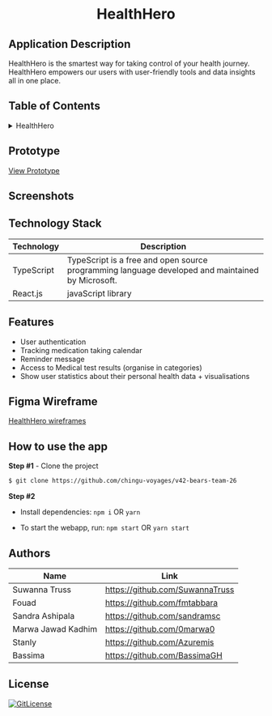 <!-- Designed for Chinghu Voyage 42 02.2023 -->
  <h1 align="center">HealthHero</h1>

## Application Description

HealthHero is the smartest way for taking control of your health journey. HealthHero empowers our users with user-friendly tools and data insights all in one place.

## Table of Contents

<details>
<summary>HealthHero</summary>

- [Application Description](#application-description)
- [Table of Contents](#table-of-contents)
- [Prototype](#prototype)
- [Screenshots](#screenshots)
- [Figma Wireframe](#figma-wireframe)
- [Technology Stack](#technology-stack)
- [Authors](#authors)
- [License](#license)

</details>

## Prototype

[View Prototype](https://exampleurl.netlify.app/)

## Screenshots


## Technology Stack

| Technology                                                    | Description                                                          |
| ------------------------------------------------------------- | -------------------------------------------------------------------- |
| TypeScript                                                      | TypeScript is a free and open source programming language developed and maintained by Microsoft. |
| React.js                                                      | javaScript library                                                   |

## Features

- User authentication
- Tracking medication taking calendar
- Reminder message
- Access to Medical test results (organise in categories)
- Show user statistics about their personal health data + visualisations


## Figma Wireframe

[HealthHero wireframes](https://www.figma.com/file/)

## How to use the app

**Step #1** - Clone the project

```bash
$ git clone https://github.com/chingu-voyages/v42-bears-team-26
```

**Step #2**

- Install dependencies: `npm i` OR `yarn`

- To start the webapp, run: `npm start` OR `yarn start`


## Authors

| Name            | Link                                   |
| --------------- | -------------------------------------- |
| Suwanna Truss | https://github.com/SuwannaTruss |
| Fouad | https://github.com/fmtabbara |
| Sandra Ashipala | https://github.com/sandramsc |
| Marwa Jawad Kadhim | https://github.com/0marwa0 |
| Stanly | https://github.com/Azuremis |
| Bassima |  https://github.com/BassimaGH |

## License

[![GitLicense](https://img.shields.io/badge/License-MIT-lime.svg)](https://github.com/sandraamsc//blob/main/LICENSE)
